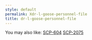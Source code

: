```yaml
---
style: default
permalink: Xdr-l-goose-personnel-file
title: dr-l-goose-personnel-file
---
```

You may also like:
[SCP-604](http://scp-wiki.net/scp-604)
[SCP-2075](http://scp-wiki.net/scp-2075)